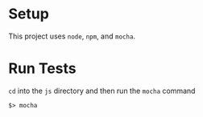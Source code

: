 # Setup

This project uses `node`, `npm`, and `mocha`.

# Run Tests

`cd` into the `js` directory and then run the `mocha` command

```
$> mocha
```
